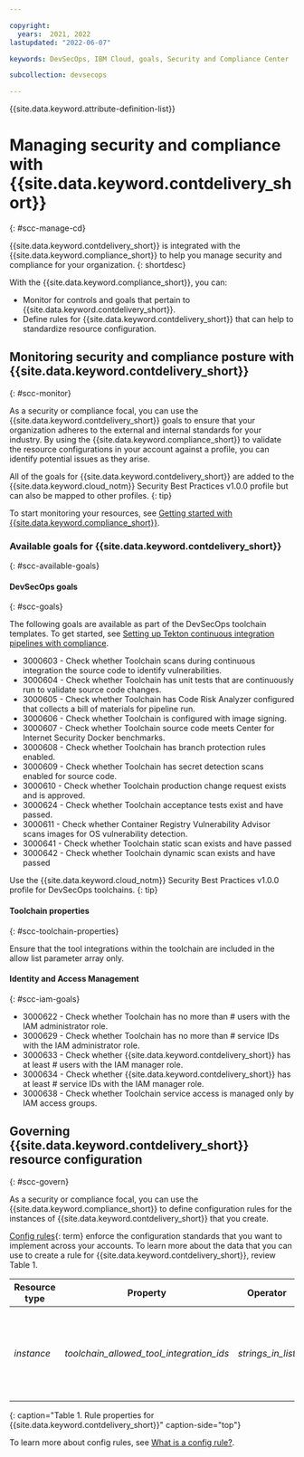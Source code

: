 ```yaml
---

copyright:
  years:  2021, 2022
lastupdated: "2022-06-07"

keywords: DevSecOps, IBM Cloud, goals, Security and Compliance Center

subcollection: devsecops

---
```


{{site.data.keyword.attribute-definition-list}}

# Managing security and compliance with {{site.data.keyword.contdelivery_short}}
{: #scc-manage-cd}

{{site.data.keyword.contdelivery_short}} is integrated with the {{site.data.keyword.compliance_short}} to help you manage security and compliance for your organization. 
{: shortdesc}

With the {{site.data.keyword.compliance_short}}, you can:
- Monitor for controls and goals that pertain to {{site.data.keyword.contdelivery_short}}.
- Define rules for {{site.data.keyword.contdelivery_short}} that can help to standardize resource configuration.

## Monitoring security and compliance posture with {{site.data.keyword.contdelivery_short}}
{: #scc-monitor}

As a security or compliance focal, you can use the {{site.data.keyword.contdelivery_short}} goals to ensure that your organization adheres to the external and internal standards for your industry. By using the {{site.data.keyword.compliance_short}} to validate the resource configurations in your account against a profile, you can identify potential issues as they arise.

All of the goals for {{site.data.keyword.contdelivery_short}} are added to the {{site.data.keyword.cloud_notm}} Security Best Practices v1.0.0 profile but can also be mapped to other profiles.
{: tip}

To start monitoring your resources, see [Getting started with {{site.data.keyword.compliance_short}}](/docs/security-compliance?topic=security-compliance-getting-started).

### Available goals for {{site.data.keyword.contdelivery_short}}
{: #scc-available-goals}

#### DevSecOps goals
{: #scc-goals}

The following goals are available as part of the DevSecOps toolchain templates. To get started, see [Setting up Tekton continuous integration pipelines with compliance](/docs/devsecops?topic=devsecops-cd-devsecops-tekton-ci-compliance).

- 3000603 - Check whether Toolchain scans during continuous integration the source code to identify vulnerabilities.
- 3000604 - Check whether Toolchain has unit tests that are continuously run to validate source code changes.
- 3000605 - Check whether Toolchain has Code Risk Analyzer configured that collects a bill of materials for pipeline run.
- 3000606 - Check whether Toolchain is configured with image signing.
- 3000607 - Check whether Toolchain source code meets Center for Internet Security Docker benchmarks.
- 3000608 - Check whether Toolchain has branch protection rules enabled.
- 3000609 - Check whether Toolchain has secret detection scans enabled for source code.
- 3000610 - Check whether Toolchain production change request exists and is approved.
- 3000624 - Check whether Toolchain acceptance tests exist and have passed.
- 3000611 - Check whether Container Registry Vulnerability Advisor scans images for OS vulnerability detection.
- 3000641 - Check whether Toolchain static scan exists and have passed
- 3000642 - Check whether Toolchain dynamic scan exists and have passed

Use the {{site.data.keyword.cloud_notm}} Security Best Practices v1.0.0 profile for DevSecOps toolchains.
{: tip}

#### Toolchain properties
{: #scc-toolchain-properties}

Ensure that the tool integrations within the toolchain are included in the allow list parameter array only.

#### Identity and Access Management
{: #scc-iam-goals}

- 3000622 - Check whether Toolchain has no more than # users with the IAM administrator role.
- 3000629 - Check whether Toolchain has no more than # service IDs with the IAM administrator role.
- 3000633 - Check whether {{site.data.keyword.contdelivery_short}} has at least # users with the IAM manager role.
- 3000634 - Check whether {{site.data.keyword.contdelivery_short}} has at least # service IDs with the IAM manager role.
- 3000638 - Check whether Toolchain service access is managed only by IAM access groups.

## Governing {{site.data.keyword.contdelivery_short}} resource configuration
{: #scc-govern}

As a security or compliance focal, you can use the {{site.data.keyword.compliance_short}} to define configuration rules for the instances of {{site.data.keyword.contdelivery_short}} that you create.

[Config rules](#x3084914){: term} enforce the configuration standards that you want to implement across your accounts. To learn more about the data that you can use to create a rule for {{site.data.keyword.contdelivery_short}}, review Table 1.

| Resource type | Property | Operator | Value | Description |
|---------------|----------|---------------|-------|-------------|
| *instance* | *toolchain_allowed_tool_integration_ids* | *strings_in_list* | [Services that can be added to the list](https://github.com/open-toolchain/sdk/wiki/services.md){: external} | An array list of Strings that indicates the tools that can be bound to a toolchain. |
{: caption="Table 1. Rule properties for {{site.data.keyword.contdelivery_short}}" caption-side="top"}

To learn more about config rules, see [What is a config rule?](/docs/security-compliance?topic=security-compliance-what-is-rule).
